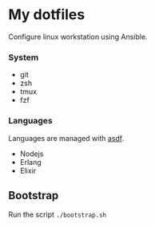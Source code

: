 # My dotfiles

Configure linux workstation using Ansible.

### System

- git
- zsh
- tmux
- fzf

### Languages

Languages are managed with [asdf](https://asdf-vm.com/#/).

- Nodejs
- Erlang
- Elixir

## Bootstrap

Run the script `./bootstrap.sh`
